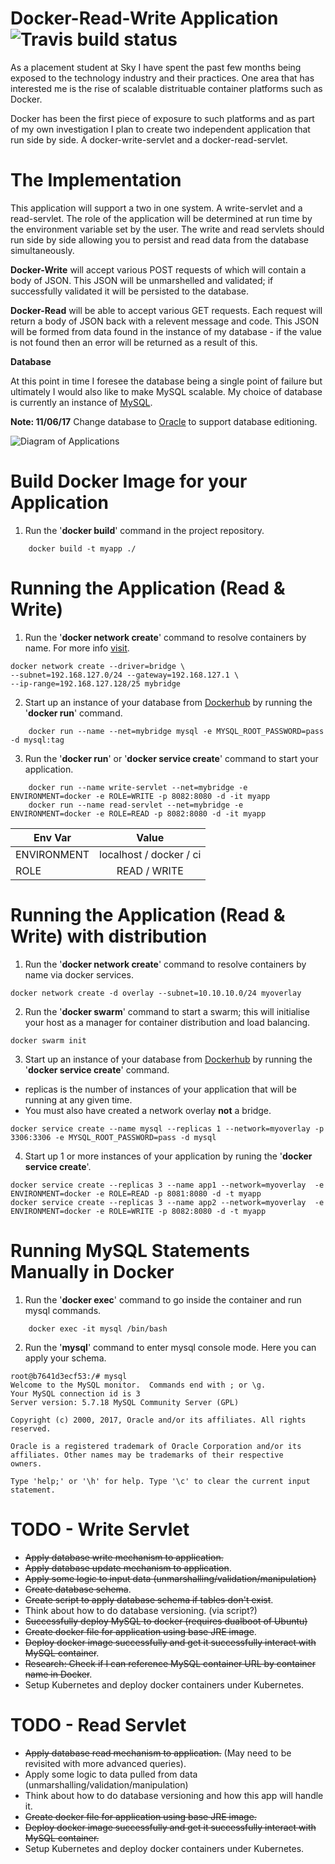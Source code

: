 # Docker-Read-Write Application ![Travis build status](https://travis-ci.org/RyanTaplin1705/docker-read-write-servlet.svg?branch=master "Build Status")

As a placement student at Sky I have spent the past few months being exposed to the technology industry and their practices. One area that has interested me is the rise of scalable distrituable container platforms such as Docker.

Docker has been the first piece of exposure to such platforms and as part of my own investigation I plan to create two independent application that run side by side. A docker-write-servlet and a docker-read-servlet.

# The Implementation
This application will support a two in one system. A write-servlet and a read-servlet. The role of the application will be determined at run time by the environment variable set by the user. The write and read servlets should run side by side allowing you to persist and read data from the database simultaneously.

**Docker-Write** will accept various POST requests of which will contain a body of JSON. This JSON will be unmarshelled and validated; if successfully validated it will be persisted to the database. 

**Docker-Read** will be able to accept various GET requests. Each request will return a body of JSON back with a relevent message and code. This JSON will be formed from data found in the instance of my database - if the value is not found then an error will be returned as a result of this.

**Database**

At this point in time I foresee the database being a single point of failure but ultimately I would also like to make MySQL scalable. My choice of database is currently an instance of [MySQL](https://www.mysql.com/).

**Note: 11/06/17**
Change database to [Oracle](https://hub.docker.com/search/?isAutomated=0&isOfficial=0&page=1&pullCount=0&q=oracle&starCount=0) to support database editioning.


![Diagram of Applications](https://image.ibb.co/ebSXtF/Write_Read_Serv.png)

# Build Docker Image for your Application
1. Run the '**docker build**' command in the project repository.
```
    docker build -t myapp ./
```

# Running the Application (Read & Write)
1. Run the '**docker network create**' command to resolve containers by name. For more info [visit](http://www.dasblinkenlichten.com/docker-networking-101-user-defined-networks/).
```
docker network create --driver=bridge \
--subnet=192.168.127.0/24 --gateway=192.168.127.1 \
--ip-range=192.168.127.128/25 mybridge
```

2. Start up an instance of your database from [Dockerhub](https://hub.docker.com/_/mysql/) by running the '**docker run**' command.
```
    docker run --name --net=mybridge mysql -e MYSQL_ROOT_PASSWORD=pass -d mysql:tag
```

3. Run the '**docker run**' or '**docker service create**' command to start your application.
```
    docker run --name write-servlet --net=mybridge -e ENVIRONMENT=docker -e ROLE=WRITE -p 8082:8080 -d -it myapp
    docker run --name read-servlet --net=mybridge -e ENVIRONMENT=docker -e ROLE=READ -p 8082:8080 -d -it myapp
```

| Env Var       | Value                    |
| ------------- |:------------------------:|
| ENVIRONMENT   | localhost / docker / ci  |
| ROLE          | READ / WRITE             |


# Running the Application (Read & Write) with distribution
1. Run the '**docker network create**' command to resolve containers by name via docker services.
```
docker network create -d overlay --subnet=10.10.10.0/24 myoverlay
```

2. Run the '**docker swarm**' command to start a swarm; this will initialise your host as a manager for container distribution and load balancing.
```
docker swarm init
```

3. Start up an instance of your database from [Dockerhub](https://hub.docker.com/_/mysql/) by running the '**docker service create**' command.
- replicas is the number of instances of your application that will be running at any given time. 
- You must also have created a network overlay **not** a bridge.

```
docker service create --name mysql --replicas 1 --network=myoverlay -p 3306:3306 -e MYSQL_ROOT_PASSWORD=pass -d mysql
```

4. Start up 1 or more instances of your application by runing the '**docker service create**'.
```
docker service create --replicas 3 --name app1 --network=myoverlay  -e ENVIRONMENT=docker -e ROLE=READ -p 8081:8080 -d -t myapp
docker service create --replicas 3 --name app2 --network=myoverlay  -e ENVIRONMENT=docker -e ROLE=WRITE -p 8082:8080 -d -t myapp
```


# Running MySQL Statements Manually in Docker
1. Run the '**docker exec**' command to go inside the container and run mysql commands.
```
    docker exec -it mysql /bin/bash
```

2. Run the '**mysql**' command to enter mysql console mode. Here you can apply your schema.
```
root@b7641d3ecf53:/# mysql
Welcome to the MySQL monitor.  Commands end with ; or \g.
Your MySQL connection id is 3
Server version: 5.7.18 MySQL Community Server (GPL)

Copyright (c) 2000, 2017, Oracle and/or its affiliates. All rights reserved.

Oracle is a registered trademark of Oracle Corporation and/or its
affiliates. Other names may be trademarks of their respective
owners.

Type 'help;' or '\h' for help. Type '\c' to clear the current input statement.
```

# TODO - Write Servlet
- ~~Apply database write mechanism to application.~~
- ~~Apply database update mechanism to application~~.
- ~~Apply some logic to input data (unmarshalling/validation/manipulation)~~
- ~~Create database schema~~.
- ~~Create script to apply database schema if tables don't exist~~.
- Think about how to do database versioning. (via script?)
- ~~Successfully deploy MySQL to docker (requires dualboot of Ubuntu)~~
- ~~Create docker file for application using base JRE image~~.
- ~~Deploy docker image successfully and get it successfully interact with MySQL container~~.
- ~~Research: Check if I can reference MySQL container URL by container name in Docker~~.
- Setup Kubernetes and deploy docker containers under Kubernetes.

# TODO - Read Servlet
- ~~Apply database read mechanism to application.~~ (May need to be revisited with more advanced queries).
- Apply some logic to data pulled from data (unmarshalling/validation/manipulation)
- Think about how to do database versioning and how this app will handle it.
- ~~Create docker file for application using base JRE image.~~
- ~~Deploy docker image successfully and get it successfully interact with MySQL container.~~
- Setup Kubernetes and deploy docker containers under Kubernetes.

